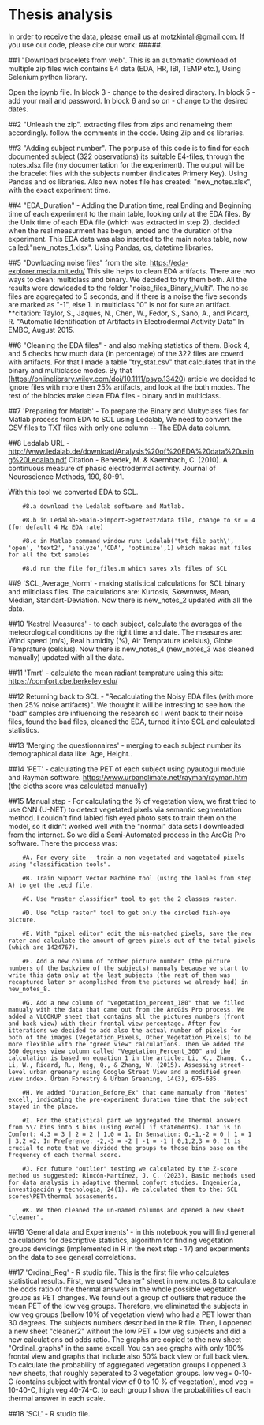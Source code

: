 # Thesis analysis

In order to receive the data, please email us at motzkintali@gmail.com. If you use our code, please cite our work: #####.

##1 "Download bracelets from web".
This is an automatic download of multiple zip files wich contains E4 data (EDA, HR, IBI, TEMP etc.), Using Selenium python library.

Open the ipynb file.
In block 3 - change to the desired diractory.
In block 5 - add your mail and password.
In block 6 and so on - change to the desired dates.

##2 "Unleash the zip".
extracting files from zips and renameing them accordingly.
follow the comments in the code.
Using Zip and os libraries.

##3 "Adding subject number".
The porpuse of this code is to find for each documented subject (322 observations) its suitable E4-files, through the notes.xlsx file (my documentation for the experiment).
The output will be the bracelet files with the subjects number (indicates Primery Key). Using Pandas and os libraries. Also new notes file has created: "new_notes.xlsx", with the exact experiment time.

##4 "EDA_Duration" - Adding the Duration time, real Ending and Beginning time of each experiment to the main table, looking only at the EDA files.
By the Unix time of each EDA file (which was extracted in step 2), decided when the real measurment has begun, ended and the duration of the experiment. This EDA data was also inserted to the main notes table, now called:"new_notes_1.xlsx". Using Pandas, os, datetime libraries.

##5 "Dowloading noise files" from the site: https://eda-explorer.media.mit.edu/ 
This site helps to clean EDA artifacts.
There are two ways to clean: multiclass and binary. We decided to try them both. All the results were dowloaded to the folder "noise_files_Binary_Multi".
The noise files are aggregated to 5 seconds, and if there is a noise the five seconds are marked as "-1", else 1. in multiclass "0" is not for sure an artifact.
**citation: Taylor, S., Jaques, N., Chen, W., Fedor, S., Sano, A., and Picard, R. "Automatic Identification of Artifacts in Electrodermal Activity Data" In EMBC, August 2015.

##6 "Cleaning the EDA files" - and also making statistics of them. 
Block 4, and 5 checks how much data (in percentage) of the 322 files are coverd with artifacts. For that I made a table "try_stat.csv" that calculates that in the binary and multiclasse modes. By that (https://onlinelibrary.wiley.com/doi/10.1111/psyp.13420) article we decided to ignore files with more then 25% artifacts, and look at the both modes. The rest of the blocks make clean EDA files - binary and in multiclass.

##7 'Preparing for Matlab' - 
To prepare the Binary and Multyclass files for Matlab process from EDA to SCL using Ledalab, We need to convert the CSV files 
to TXT files with only one column -- The EDA data column. 

##8 Ledalab 
URL - http://www.ledalab.de/download/Analysis%20of%20EDA%20data%20using%20Ledalab.pdf
Citation - Benedek, M. & Kaernbach, C. (2010). A continuous measure of phasic electrodermal activity. Journal of Neuroscience Methods, 190, 80-91.

With this tool we converted EDA to SCL. 

        #8.a download the Ledalab software and Matlab.
        
        #8.b in Ledalab->main->import->gettext2data file, change to sr = 4 (for default 4 Hz EDA rate)
  
        #8.c in Matlab command window run: Ledalab('txt file path\', 'open', 'text2', 'analyze','CDA', 'optimize',1) which makes mat files for all the txt samples
  
        #8.d run the file for_files.m which saves xls files of SCL

##9 'SCL_Average_Norm' - making statistical calculations for SCL binary and milticlass files.
The calculations are: Kurtosis, Skewnwss, Mean, Median, Standart-Deviation. 
Now there is new_notes_2 updated with all the data. 

##10 'Kestrel Measures' - to each subject, calculate the averages of the meteorological conditions by the right time and date.
The measures are: Wind speed (m/s), Real humidity (%), Air Temprature (celsius), Globe Temprature (celsius).
Now there is new_notes_4 (new_notes_3 was cleaned manually) updated with all the data.

##11 'Tmrt' - calculate the mean radiant temprature using this site: https://comfort.cbe.berkeley.edu/

##12 Returning back to SCL - "Recalculating the Noisy EDA files (with more then 25% noise artifacts)". We thought it will be intresting to see how the "bad" samples are influencing the research so I went back to their noise files, found the bad files, cleaned the EDA, turned it into SCL and calculated statistics.

##13 'Merging the questionnaires' - merging to each subject number its demographical data like: Age, Height..

##14 'PET' - calculating the PET of each subject using pyautogui module and Rayman software. https://www.urbanclimate.net/rayman/rayman.htm (the cloths score was calculated manually)

##15 Manual step - For calculating the % of vegetation view, we first tried to use CNN (U-NET) to detect vegetated pixels via semantic segmentation method. I couldn't find labled fish eyed photo sets to train them on the model, so it didn't worked well with the "normal" data sets I downloaded from the internet. So we did a Semi-Automated process in the ArcGis Pro software. There the process was:

        #A. For every site - train a non vegetated and vagetated pixels using "classification tools".
        
        #B. Train Support Vector Machine tool (using the lables from step A) to get the .ecd file.
        
        #C. Use "raster classifier" tool to get the 2 classes raster. 
        
        #D. Use "clip raster" tool to get only the circled fish-eye picture.
        
        #E. With "pixel editor" edit the mis-matched pixels, save the new rater and calculate the amount of green pixels out of the total pixels (which are 1424767).
        
        #F. Add a new column of "other picture number" (the picture numbers of the backview of the subjects) manualy because we start to write this data only at the last subjects (the rest of them was recaptured later or acomplished from the pictures we already had) in new_notes_8.
        
        #G. Add a new column of "vegetation_percent_180" that we filled manualy with the data that came out from the ArcGis Pro process. We added a VLOOKUP sheet that contains all the pictures numbers (front and back view) with their frontal view percentage. After few itterations we decided to add also the actual number of pixels for both of the images (Vegetation_Pixels, Other_Vegetation_Pixels) to be more flexible with the "green view" calculations. Then we added the 360 degress view column called "Vegetation_Percent_360" and the calculation is based on equation 1 in the article: Li, X., Zhang, C., Li, W., Ricard, R., Meng, Q., & Zhang, W. (2015). Assessing street-level urban greenery using Google Street View and a modified green view index. Urban Forestry & Urban Greening, 14(3), 675-685.
        
        #H. We added "Duration_Before_Ex" that came manualy from "Notes" excell, indicating the pre-experiment duration time that the subject stayed in the place. 
        
        #I. For the statistical part we aggregated the Thermal answers from 5\7 bins into 3 bins (using excell if statements). That is in Comfort: 4,3 = 3 | 2 = 2 | 1,0 = 1. In Sensation: 0,-1,-2 = 0 | 1 = 1 | 3,2 =2. In Preference: -2,-3 = -2 | -1 = -1 | 0,1,2,3 = 0. It is crucial to note that we divided the groups to those bins base on the frequency of each thermal score.
        
        #J. For future "outlier" testing we calculated by the Z-score method us suggested: Rincón-Martínez, J. C. (2023). Basic methods used for data analysis in adaptive thermal comfort studies. Ingeniería, investigación y tecnología, 24(1). We calculated them to the: SCL scores\PET\thermal assasements.

        #K. We then cleaned the un-named columns and opened a new sheet "cleaner".

##16 'General data and Experiments' - in this notebook you will find general calculations for descriptive statistics, algorithm for finding vegetation groups devidings (implemented in R in the next step - 17) and experiments on the data to see general correlations.

##17 'Ordinal_Reg' - R studio file. This is the first file who calculates statistical results. First, we used "cleaner" sheet in new_notes_8 to calculate the odds ratio of the thermal answers in the whole possible vegetation groups as PET changes. We found out a group of outliers that reduce the mean PET of the low veg groups. Therefore, we eliminated the subjects in low veg groups (bellow 10% of vegetation view) who had a PET lower than 30 degrees. The subjects numbers described in the R file. Then, I oppened a new sheet "cleaner2" without the low PET + low veg subjects and did a new calculations od odds ratio. 
The graphs are copied to the new sheet "Ordinal_graphs" in the same excell. You can see graphs with only 180% frontal view and graphs that include also 50% back view or full back view. 
To calculate the probability of aggregated vegetation groups I oppened 3 new sheets, that roughly seperated to 3 vegetation groups. low veg= 0-10-C (contains subject with frontal view of 0 to 10 % of vegetation), med veg = 10-40-C, high veg 40-74-C. to each group I show the probabilities of each thermal answer in each scale. 

##18 'SCL' - R studio file.
        
        ‏









